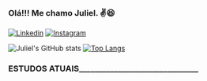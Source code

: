 ### Olá!!! Me chamo Juliel. ✌️😆

[![Linkedin](https://img.shields.io/badge/LinkedIn-0077B5?style=for-the-badge&logo=linkedin&logoColor=white)](https://www.linkedin.com/in/juliel-vieira-66669ba6)
[![Instagram](https://img.shields.io/badge/Instagram-E4405F?style=for-the-badge&logo=instagram&logoColor=white)](https://www.instagram.com/julielvieira7/)

![Juliel's GitHub stats](https://github-readme-stats.vercel.app/api?username=juliel098&show_icons=true&theme=blueberry)
[![Top Langs](https://github-readme-stats.vercel.app/api/top-langs/?username=juliel098&layout=compact)](https://github.com/Juliel098/juliel098)


### ESTUDOS ATUAIS_______________________________
